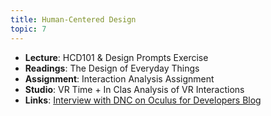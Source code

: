 ```yaml
---
title: Human-Centered Design
topic: 7
---
```

- **Lecture**: HCD101 & Design Prompts Exercise
- **Readings**: The Design of Everyday Things
- **Assignment**: Interaction Analysis Assignment
- **Studio**: VR Time + In Clas Analysis of VR Interactions
- **Links**: [Interview with DNC on Oculus for Developers Blog](https://developer.oculus.com/blog/immersive-design-interview-with-sam-gage-principal-technical-designer-at-ndreams-/)
